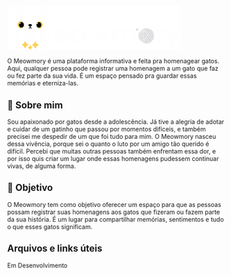 <p>
  <img src="./Design/Logotipo/Meowmory-logotipo.png" alt="Meowmory Logo" width="400"/>
</p>

O Meowmory é uma plataforma informativa e feita pra homenagear gatos. Aqui, qualquer pessoa pode registrar uma homenagem a um gato que faz ou fez parte da sua vida. É um espaço pensado pra guardar essas memórias e eterniza-las.

## 🧑 Sobre mim

Sou apaixonado por gatos desde a adolescência. Já tive a alegria de adotar e cuidar de um gatinho que passou por momentos difíceis, e também precisei me despedir de um que foi tudo para mim. O Meowmory nasceu dessa vivência, porque sei o quanto o luto por um amigo tão querido é difícil. Percebi que muitas outras pessoas também enfrentam essa dor, e por isso quis criar um lugar onde essas homenagens pudessem continuar vivas, de alguma forma.


## 🎯 Objetivo 

O Meowmory tem como objetivo oferecer um espaço para que as pessoas possam registrar suas homenagens aos gatos que fizeram ou fazem parte da sua história. É um lugar para compartilhar memórias, sentimentos e tudo o que esses gatos significam.

## Arquivos e links úteis

Em Desenvolvimento
